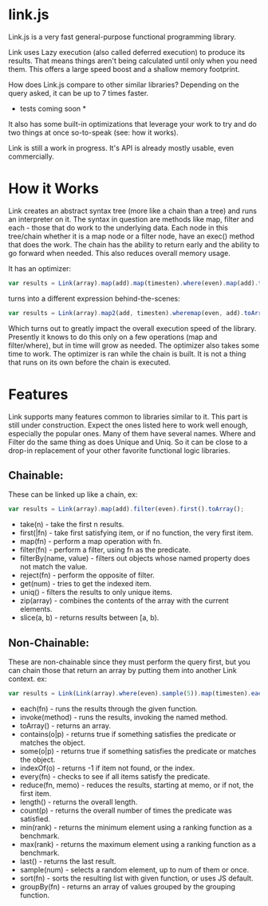 link.js
=======

Link.js is a very fast general-purpose functional programming library.

Link uses Lazy execution (also called deferred execution) to produce its results.
That means things aren't being calculated until only when you need them. This offers
a large speed boost and a shallow memory footprint.

How does Link.js compare to other similar libraries? Depending on the query asked, it can be up to 7 times faster.

* tests coming soon *

It also has some built-in optimizations that leverage your work to try and do two things
at once so-to-speak (see: how it works).

Link is still a work in progress. It's API is already mostly usable, even commercially.

How it Works
============

Link creates an abstract syntax tree (more like a chain than a tree) and runs an interpreter on it. The syntax in
question are methods like map, filter and each - those that do work to the underlying data. Each node in this
tree/chain whether it is a map node or a filter node, have an exec() method that does the work. The chain has the
ability to return early and the ability to go forward when needed. This also reduces overall memory usage.

It has an optimizer:

``` javascript
var results = Link(array).map(add).map(timesten).where(even).map(add).toArray()
```

turns into a different expression behind-the-scenes:

``` javascript
var results = Link(array).map2(add, timesten).wheremap(even, add).toArray()
```

Which turns out to greatly impact the overall execution speed of the library. Presently it knows to do this only
on a few operations (map and filter/where), but in time will grow as needed. The optimizer also takes some time to
work. The optimizer is ran while the chain is built. It is not a thing that runs on its own before the chain is
executed.

Features
========

Link supports many features common to libraries similar to it.
This part is still under construction. Expect the ones listed here to work well enough,
especially  the popular ones. Many of them have several names. Where and Filter do the same
thing as does Unique and Uniq. So it can be close to a drop-in replacement of your other
favorite functional logic libraries.

Chainable:
----------

These can be linked up like a chain, ex:

``` javascript
var results = Link(array).map(add).filter(even).first().toArray();
```

- take(n) - take the first n results.
- first(|fn) - take first satisfying item, or if no function, the very first item.
- map(fn) - perform a map operation with fn.
- filter(fn) - perform a filter, using fn as the predicate.
- filterBy(name, value) - filters out objects whose named property does not match the value.
- reject(fn) - perform the opposite of filter.
- get(num) - tries to get the indexed item.
- uniq() - filters the results to only unique items.
- zip(array) - combines the contents of the array with the current elements.
- slice(a, b) - returns results between [a, b).

Non-Chainable:
--------------

These are non-chainable since they must perform the query first, but you can chain those
that return an array by putting them into another Link context. ex:

``` javascript
var results = Link(Link(array).where(even).sample(5)).map(timesten).each(print);
```

- each(fn) - runs the results through the given function.
- invoke(method) - runs the results, invoking the named method.
- toArray() - returns an array.
- contains(o|p) - returns true if something satisfies the predicate or matches the object.
- some(o|p) - returns true if something satisfies the predicate or matches the object.
- indexOf(o) - returns -1 if item not found, or the index.
- every(fn) - checks to see if all items satisfy the predicate.
- reduce(fn, memo) - reduces the results, starting at memo, or if not, the first item.
- length() - returns the overall length.
- count(p) - returns the overall number of times the predicate was satisfied.
- min(rank) - returns the minimum element using a ranking function as a benchmark.
- max(rank) - returns the maximum element using a ranking function as a benchmark.
- last() - returns the last result.
- sample(num) - selects a random element, up to num of them or once.
- sort(fn) - sorts the resulting list with given function, or uses JS default.
- groupBy(fn) - returns an array of values grouped by the grouping function.
